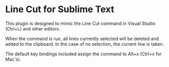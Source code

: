 Line Cut for Sublime Text
================

This plugin is designed to mimic the Line Cut command in Visual Studio (Ctrl+L) and other editors.

When the command is run, all lines currently selected will be deleted and added to the clipboard. In the case of no selection, the current line is taken.

The default key bindings included assign the command to Alt+x (Ctrl+x for Mac's).

